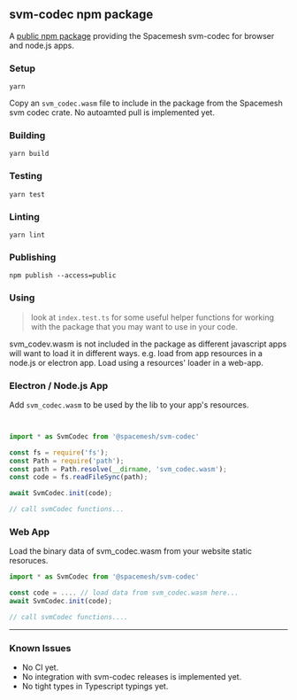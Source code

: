 ## svm-codec npm package
A [public npm package](https://www.npmjs.com/package/@spacemesh/svm-codec) providing the Spacemesh svm-codec for browser and node.js apps.

### Setup
`yarn`

Copy an `svm_codec.wasm` file to include in the package from the Spacemesh svm codec crate. No autoamted pull is implemented yet.

### Building
`yarn build`

### Testing
`yarn test`

### Linting
`yarn lint`

### Publishing
`npm publish --access=public`

### Using
> look at `index.test.ts` for some useful helper functions for working with the package that you may want to use in your code.

svm_codev.wasm is not included in the package as different javascript apps will want to load it in different ways. e.g. load from app resources in a node.js or electron app. Load using a resources' loader in a web-app.

### Electron / Node.js App

Add `svm_codec.wasm` to be used by the lib to your app's resources.

```TypeScript


import * as SvmCodec from '@spacemesh/svm-codec'

const fs = require('fs');
const Path = require('path');
const path = Path.resolve(__dirname, 'svm_codec.wasm');
const code = fs.readFileSync(path);

await SvmCodec.init(code);

// call svmCodec functions...

```

### Web App

Load the binary data of svm_codec.wasm from your website static resoruces.

```TypeScript
import * as SvmCodec from '@spacemesh/svm-codec'

const code = .... // load data from svm_codec.wasm here...
await SvmCodec.init(code);

// call svmCodec functions....
```
-----

### Known Issues
- No CI yet.
- No integration with svm-codec releases is implemented yet.
- No tight types in Typescript typings yet.

